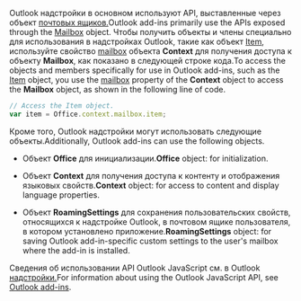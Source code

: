 <span data-ttu-id="08d88-101">Outlook надстройки в основном используют API, выставленные через объект [почтовых ящиков.](/javascript/api/outlook/office.mailbox)</span><span class="sxs-lookup"><span data-stu-id="08d88-101">Outlook add-ins primarily use the APIs exposed through the [Mailbox](/javascript/api/outlook/office.mailbox) object.</span></span> <span data-ttu-id="08d88-102">Чтобы получить объекты и члены специально для использования в надстройках Outlook, такие как объект [Item](../reference/objectmodel/preview-requirement-set/office.context.mailbox.item.md), используйте свойство [mailbox](../reference/objectmodel/preview-requirement-set/office.context.mailbox.md) объекта **Context** для получения доступа к объекту **Mailbox**, как показано в следующей строке кода.</span><span class="sxs-lookup"><span data-stu-id="08d88-102">To access the objects and members specifically for use in Outlook add-ins, such as the [Item](../reference/objectmodel/preview-requirement-set/office.context.mailbox.item.md) object, you use the [mailbox](../reference/objectmodel/preview-requirement-set/office.context.mailbox.md) property of the **Context** object to access the **Mailbox** object, as shown in the following line of code.</span></span>

```js
// Access the Item object.
var item = Office.context.mailbox.item;

```

<span data-ttu-id="08d88-103">Кроме того, Outlook надстройки могут использовать следующие объекты.</span><span class="sxs-lookup"><span data-stu-id="08d88-103">Additionally, Outlook add-ins can use the following objects.</span></span>

-  <span data-ttu-id="08d88-104">Объект **Office** для инициализации.</span><span class="sxs-lookup"><span data-stu-id="08d88-104">**Office** object: for initialization.</span></span>

-  <span data-ttu-id="08d88-105">Объект **Context** для получения доступа к контенту и отображения языковых свойств.</span><span class="sxs-lookup"><span data-stu-id="08d88-105">**Context** object: for access to content and display language properties.</span></span>

-  <span data-ttu-id="08d88-106">Объект **RoamingSettings** для сохранения пользовательских свойств, относящихся к надстройке Outlook, в почтовом ящике пользователя, в котором установлено приложение.</span><span class="sxs-lookup"><span data-stu-id="08d88-106">**RoamingSettings** object: for saving Outlook add-in-specific custom settings to the user's mailbox where the add-in is installed.</span></span>

<span data-ttu-id="08d88-107">Сведения об использовании API Outlook JavaScript см. в Outlook [надстройки.](../outlook/outlook-add-ins-overview.md)</span><span class="sxs-lookup"><span data-stu-id="08d88-107">For information about using the Outlook JavaScript API, see [Outlook add-ins](../outlook/outlook-add-ins-overview.md).</span></span>